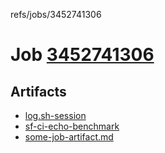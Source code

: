 refs/jobs/3452741306

# Job [3452741306](https://github.com/rokmoln/support-firecloud/runs/3452741306?check_suite_focus=true)

## Artifacts

* [log.sh-session](log.sh-session)
* [sf-ci-echo-benchmark](sf-ci-echo-benchmark)
* [some-job-artifact.md](some-job-artifact.md)

